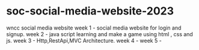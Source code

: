 # soc-social-media-website-2023
wncc
social media website
week 1 - social media website for login and signup.
week 2 - java script learning and make a game using html , css and js.
week 3 - Http,RestApi,MVC Architecture.
week 4 -
week 5 -
